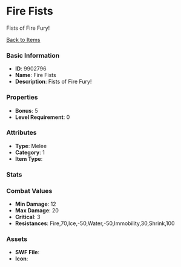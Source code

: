 # Fire Fists

Fists of Fire Fury!

[Back to Items](../items.md)

### Basic Information

- **ID**: 9902796
- **Name**: Fire Fists
- **Description**: Fists of Fire Fury!

### Properties

- **Bonus**: 5
- **Level Requirement**: 0

### Attributes

- **Type**: Melee
- **Category**: 1
- **Item Type**: 

### Stats


### Combat Values

- **Min Damage**: 12
- **Max Damage**: 20
- **Critical**: 3
- **Resistances**: Fire,70,Ice,-50,Water,-50,Immobility,30,Shrink,100

### Assets

- **SWF File**: 
- **Icon**: 

